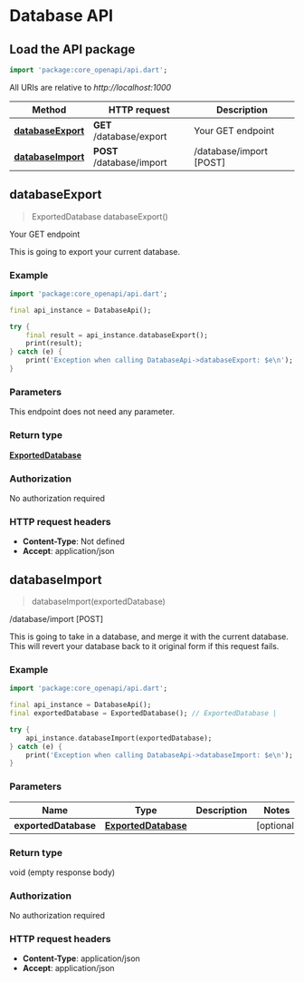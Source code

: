 # Database API

## Load the API package
```dart
import 'package:core_openapi/api.dart';
```

All URIs are relative to *http://localhost:1000*

Method | HTTP request | Description
------------- | ------------- | -------------
[**databaseExport**](DatabaseApi#databaseexport) | **GET** /database/export | Your GET endpoint
[**databaseImport**](DatabaseApi#databaseimport) | **POST** /database/import | /database/import [POST]


## **databaseExport**
> ExportedDatabase databaseExport()

Your GET endpoint

This is going to export your current database.

### Example
```dart
import 'package:core_openapi/api.dart';

final api_instance = DatabaseApi();

try {
    final result = api_instance.databaseExport();
    print(result);
} catch (e) {
    print('Exception when calling DatabaseApi->databaseExport: $e\n');
}
```

### Parameters
This endpoint does not need any parameter.

### Return type

[**ExportedDatabase**](../models/ExportedDatabase)

### Authorization

No authorization required

### HTTP request headers

 - **Content-Type**: Not defined
 - **Accept**: application/json



## **databaseImport**
> databaseImport(exportedDatabase)

/database/import [POST]

This is going to take in a database, and merge it with the current database. This will revert your database back to it original form if this request fails.

### Example
```dart
import 'package:core_openapi/api.dart';

final api_instance = DatabaseApi();
final exportedDatabase = ExportedDatabase(); // ExportedDatabase | 

try {
    api_instance.databaseImport(exportedDatabase);
} catch (e) {
    print('Exception when calling DatabaseApi->databaseImport: $e\n');
}
```

### Parameters

Name | Type | Description  | Notes
------------- | ------------- | ------------- | -------------
 **exportedDatabase** | [**ExportedDatabase**](../models/ExportedDatabase)|  | [optional] 

### Return type

void (empty response body)

### Authorization

No authorization required

### HTTP request headers

 - **Content-Type**: application/json
 - **Accept**: application/json



